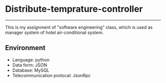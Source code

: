 # Distribute-temprature-controller
----
This is my assignment of "software engineering" class, which is used as manager system of hotel air-conditional system.

## Environment
- Language: python
- Data form: JSON
- Database: MySQL
- Telecommunication protocal: JsonRpc
